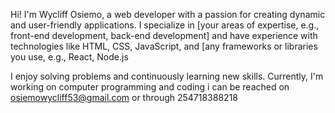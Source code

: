 Hi! I'm Wycliff Osiemo, a web developer with a passion for creating dynamic and user-friendly applications. I specialize in [your areas of expertise, e.g., front-end development, back-end development] and have experience with technologies like HTML, CSS, JavaScript, and [any frameworks or libraries you use, e.g., React, Node.js

I enjoy solving problems and continuously learning new skills. Currently, I'm working on computer programming and coding 
i can be reached on osiemowycliff53@gmail.com or through 254718388218
